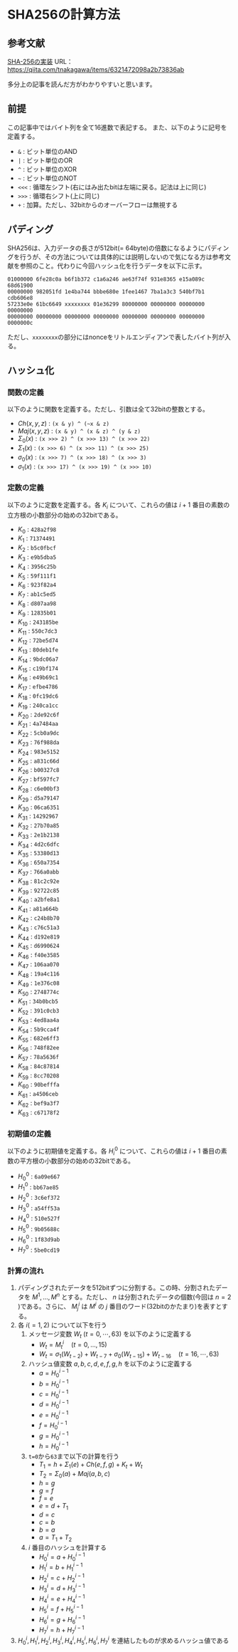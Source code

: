 # SHA256の計算方法

## 参考文献

[SHA-256の実装](https://qiita.com/tnakagawa/items/6321472098a2b73836ab)
URL：https://qiita.com/tnakagawa/items/6321472098a2b73836ab

多分上の記事を読んだ方がわかりやすいと思います。

## 前提

この記事中ではバイト列を全て16進数で表記する。
また、以下のように記号を定義する。

- `&` : ビット単位のAND
- `|` : ビット単位のOR
- `^` : ビット単位のXOR
- `~` : ビット単位のNOT
- `<<<` : 循環左シフト(右にはみ出たbitは左端に戻る。記法は上に同じ)
- `>>>` : 循環右シフト(上に同じ)
- `+` : 加算。ただし、32bitからのオーバーフローは無視する

## パディング

SHA256は、入力データの長さが512bit(= 64byte)の倍数になるようにパディングを行うが、その方法については具体的には説明しないので気になる方は参考文献を参照のこと。代わりに今回ハッシュ化を行うデータを以下に示す。

```
01000000 6fe28c0a b6f1b372 c1a6a246 ae63f74f 931e8365 e15a089c 68d61900
00000000 982051fd 1e4ba744 bbbe680e 1fee1467 7ba1a3c3 540bf7b1 cdb606e8
57233e0e 61bc6649 xxxxxxxx 01e36299 80000000 00000000 00000000 00000000
00000000 00000000 00000000 00000000 00000000 00000000 00000000 0000000c
```

ただし、`xxxxxxxx`の部分にはnonceをリトルエンディアンで表したバイト列が入る。

## ハッシュ化

### 関数の定義

以下のように関数を定義する。ただし、引数は全て32bitの整数とする。

- $Ch(x, y, z)$ : `(x & y) ^ (~x & z)`
- $Maj(x, y, z)$ : `(x & y) ^ (x & z) ^ (y & z)`
- $Σ_0(x)$ : `(x >>> 2) ^ (x >>> 13) ^ (x >>> 22)`
- $Σ_1(x)$ : `(x >>> 6) ^ (x >>> 11) ^ (x >>> 25)`
- $σ_0(x)$ : `(x >>> 7) ^ (x >>> 18) ^ (x >>> 3)`
- $σ_1(x)$ : `(x >>> 17) ^ (x >>> 19) ^ (x >>> 10)`

### 定数の定義

以下のように定数を定義する。各 $K_i$ について、これらの値は $i+1$ 番目の素数の立方根の小数部分の始めの32bitである。

- $K_0$ : `428a2f98`
- $K_1$ : `71374491`
- $K_2$ : `b5c0fbcf`
- $K_3$ : `e9b5dba5`
- $K_4$ : `3956c25b`
- $K_5$ : `59f111f1`
- $K_6$ : `923f82a4`
- $K_7$ : `ab1c5ed5`
- $K_8$ : `d807aa98`
- $K_9$ : `12835b01`
- $K_{10}$ : `243185be`
- $K_{11}$ : `550c7dc3`
- $K_{12}$ : `72be5d74`
- $K_{13}$ : `80deb1fe`
- $K_{14}$ : `9bdc06a7`
- $K_{15}$ : `c19bf174`
- $K_{16}$ : `e49b69c1`
- $K_{17}$ : `efbe4786`
- $K_{18}$ : `0fc19dc6`
- $K_{19}$ : `240ca1cc`
- $K_{20}$ : `2de92c6f`
- $K_{21}$ : `4a7484aa`
- $K_{22}$ : `5cb0a9dc`
- $K_{23}$ : `76f988da`
- $K_{24}$ : `983e5152`
- $K_{25}$ : `a831c66d`
- $K_{26}$ : `b00327c8`
- $K_{27}$ : `bf597fc7`
- $K_{28}$ : `c6e00bf3`
- $K_{29}$ : `d5a79147`
- $K_{30}$ : `06ca6351`
- $K_{31}$ : `14292967`
- $K_{32}$ : `27b70a85`
- $K_{33}$ : `2e1b2138`
- $K_{34}$ : `4d2c6dfc`
- $K_{35}$ : `53380d13`
- $K_{36}$ : `650a7354`
- $K_{37}$ : `766a0abb`
- $K_{38}$ : `81c2c92e`
- $K_{39}$ : `92722c85`
- $K_{40}$ : `a2bfe8a1`
- $K_{41}$ : `a81a664b`
- $K_{42}$ : `c24b8b70`
- $K_{43}$ : `c76c51a3`
- $K_{44}$ : `d192e819`
- $K_{45}$ : `d6990624`
- $K_{46}$ : `f40e3585`
- $K_{47}$ : `106aa070`
- $K_{48}$ : `19a4c116`
- $K_{49}$ : `1e376c08`
- $K_{50}$ : `2748774c`
- $K_{51}$ : `34b0bcb5`
- $K_{52}$ : `391c0cb3`
- $K_{53}$ : `4ed8aa4a`
- $K_{54}$ : `5b9cca4f`
- $K_{55}$ : `682e6ff3`
- $K_{56}$ : `748f82ee`
- $K_{57}$ : `78a5636f`
- $K_{58}$ : `84c87814`
- $K_{59}$ : `8cc70208`
- $K_{60}$ : `90befffa`
- $K_{61}$ : `a4506ceb`
- $K_{62}$ : `bef9a3f7`
- $K_{63}$ : `c67178f2`

### 初期値の定義

以下のように初期値を定義する。各 $H^0_i$ について、これらの値は $i+1$ 番目の素数の平方根の小数部分の始めの32bitである。

- $H^0_0$ : `6a09e667`
- $H^0_1$ : `bb67ae85`
- $H^0_2$ : `3c6ef372`
- $H^0_3$ : `a54ff53a`
- $H^0_4$ : `510e527f`
- $H^0_5$ : `9b05688c`
- $H^0_6$ : `1f83d9ab`
- $H^0_7$ : `5be0cd19`

### 計算の流れ

1. パディングされたデータを512bitずつに分割する。この時、分割されたデータを $M^1,\ldots, M^n$ とする。ただし、 $n$ は分割されたデータの個数(今回は $n = 2$ )である。さらに、 $M^i_j$ は $M^i$ の $j$ 番目のワード(32bitのかたまり)を表すとする。
1. 各 $i (= 1,2)$ について以下を行う
   1. メッセージ変数 $W_t\ (t=0,\cdots,63)$ を以下のように定義する
      - $W_t = M^i_t \quad (t=0,...,15)$
      - $W_t = σ_1(W_{t-2}) + W_{t-7} + σ_0(W_{t-15}) + W_{t-16} \quad (t=16,\cdots,63)$
    2. ハッシュ値変数 $a, b, c, d, e, f, g, h$ を以下のように定義する
       - $a = H^{i-1}_0$
       - $b = H^{i-1}_0$
       - $c = H^{i-1}_0$
       - $d = H^{i-1}_0$
       - $e = H^{i-1}_0$
       - $f = H^{i-1}_0$
       - $g = H^{i-1}_0$
       - $h = H^{i-1}_0$
    3. `t=0`から`63`まで以下の計算を行う
       - $T_1 = h + Σ_1(e) + Ch(e, f, g) + K_t + W_t$
       - $T_2 = Σ_0(a) + Maj(a, b, c)$
       - $h = g$
       - $g = f$
       - $f = e$
       - $e = d + T_1$
       - $d = c$
       - $c = b$
       - $b = a$
       - $a = T_1 + T_2$
    4. $i$ 番目のハッシュを計算する
       - $H^i_0 = a + H^{i-1}_0$
       - $H^i_1 = b + H^{i-1}_1$
       - $H^i_2 = c + H^{i-1}_2$
       - $H^i_3 = d + H^{i-1}_3$
       - $H^i_4 = e + H^{i-1}_4$
       - $H^i_5 = f + H^{i-1}_5$
       - $H^i_6 = g + H^{i-1}_6$
       - $H^i_7 = h + H^{i-1}_7$
1. $H^i_0, H^i_1, H^i_2, H^i_3, H^i_4, H^i_5, H^i_6, H^i_7$ を連結したものが求めるハッシュ値である
